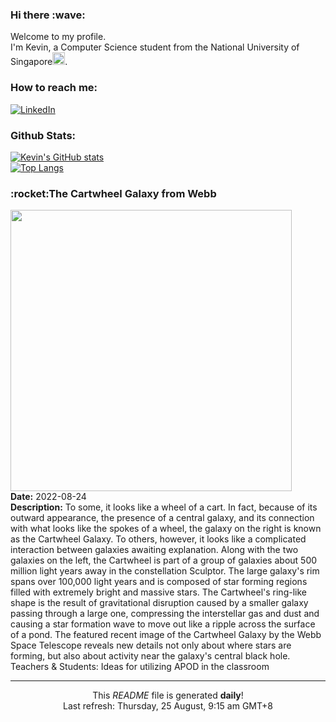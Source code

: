 <h3>Hi there :wave:</h3>

Welcome to my profile.   
I'm Kevin, a Computer Science student from the National University of Singapore<img src="https://img.icons8.com/color/96/000000/singapore-circular.png" width="20px"/>.</p>

<h3>How to reach me: </h3>
<a href="https://www.linkedin.com/in/kevin-foong/"><img alt="LinkedIn" src="https://img.shields.io/badge/linkedin-%230077B5.svg?&style=for-the-badge&logo=linkedin&logoColor=white" /></a> 

<h3>Github Stats: </h3> 

[![Kevin's GitHub stats](https://github-readme-stats.vercel.app/api?username=kevin9foong&theme=tokyonight)](https://github.com/anuraghazra/github-readme-stats) <br/>
[![Top Langs](https://github-readme-stats.vercel.app/api/top-langs/?username=kevin9foong&layout=compact&theme=tokyonight)](https://github.com/anuraghazra/github-readme-stats)

<h3>:rocket:The Cartwheel Galaxy from Webb</h3> 
<img width="450" src="https:&#x2F;&#x2F;apod.nasa.gov&#x2F;apod&#x2F;image&#x2F;2208&#x2F;Cartwheel_Webb_2000.jpg" /><br/>
<b>Date:</b> 2022-08-24<br/>
<b>Description:</b> To some, it looks like a wheel of a cart. In fact, because of its outward appearance, the presence of a central galaxy, and its connection with what looks like the spokes of a wheel, the galaxy on the right is known as the Cartwheel Galaxy. To others, however, it looks like a complicated interaction between galaxies awaiting explanation. Along with the two galaxies on the left, the Cartwheel is part of a group of galaxies about 500 million light years away in the constellation Sculptor.  The large galaxy&#39;s rim spans over 100,000 light years and is composed of star forming regions filled with extremely bright and massive stars.  The Cartwheel&#39;s ring-like shape is the result of gravitational disruption caused by a smaller galaxy passing through a large one, compressing the interstellar gas and dust and causing a star formation wave to move out like a ripple across the surface of a pond. The featured recent image of the Cartwheel Galaxy by the Webb Space Telescope reveals new details not only about where stars are forming, but also about activity near the galaxy&#39;s central black hole.   Teachers &amp; Students: Ideas for utilizing APOD in the classroom<br/>

------------
<p align="center">This <i>README</i> file is generated <b>daily</b>!</br>
Last refresh: Thursday, 25 August, 9:15 am GMT+8<br />